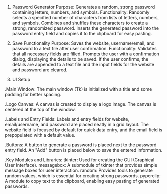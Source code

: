 1. Password Generator
Purpose: Generates a random, strong password containing letters, numbers, and symbols.
Functionality:
Randomly selects a specified number of characters from lists of letters, numbers, and symbols.
Combines and shuffles these characters to create a strong, randomized password.
Inserts the generated password into the password entry field and copies it to the clipboard for easy pasting.

2. Save Functionality
Purpose: Saves the website, username/email, and password to a text file after user confirmation.
Functionality:
Validates that all necessary fields are filled.
Prompts the user with a confirmation dialog, displaying the details to be saved.
If the user confirms, the details are appended to a text file and the input fields for the website and password are cleared.

3. UI Setup

.Main Window:
The main window (Tk) is initialized with a title and some padding for better spacing.

.Logo Canvas:
A canvas is created to display a logo image. The canvas is centered at the top of the window.

.Labels and Entry Fields:
Labels and entry fields for website, email/username, and password are placed neatly in a grid layout.
The website field is focused by default for quick data entry, and the email field is prepopulated with a default value.

.Buttons:
A button to generate a password is placed next to the password entry field.
An "Add" button is placed below to save the entered information.

.Key Modules and Libraries:
tkinter: Used for creating the GUI (Graphical User Interface).
messagebox: A submodule of tkinter that provides simple message boxes for user interaction.
random: Provides tools to generate random values, which is essential for creating strong passwords.
pyperclip: A module to copy text to the clipboard, enabling easy pasting of generated passwords.